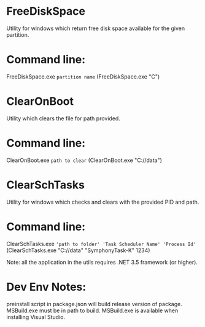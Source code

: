 # FreeDiskSpace
Utility for windows which return free disk space available for the given partition.

# Command line:
FreeDiskSpace.exe `partition name` (FreeDiskSpace.exe "C")

# ClearOnBoot
Utility which clears the file for path provided.

# Command line:
ClearOnBoot.exe `path to clear` (ClearOnBoot.exe "C://data")

# ClearSchTasks
Utility for windows which checks and clears with the provided PID and path.

# Command line:
ClearSchTasks.exe `'path to folder' 'Task Scheduler Name' 'Process Id'` (ClearSchTasks.exe "C://data" "SymphonyTask-K" 1234)


Note: all the application in the utils requires .NET 3.5 framework (or higher).

# Dev Env Notes:
preinstall script in package.json will build release version of package.  MSBuild.exe must be in path to build.  MSBuild.exe is available when installing Visual Studio.